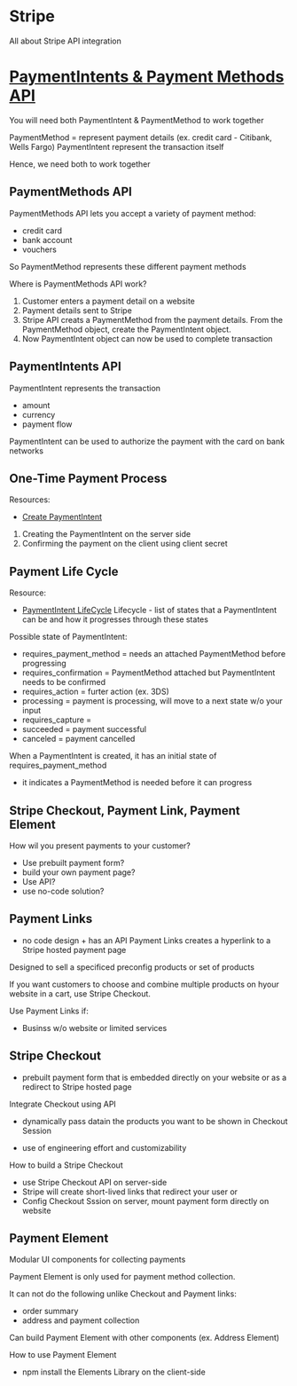 # Stripe

All about Stripe API integration

# [PaymentIntents & Payment Methods API](https://dev.to/stripe/fundamentals-of-the-paymentintents-and-paymentmethods-apis-3646)

You will need both PaymentIntent & PaymentMethod to work together

PaymentMethod = represent payment details (ex. credit card - Citibank, Wells Fargo)
PaymentIntent represent the transaction itself

Hence, we need both to work together

## PaymentMethods API

PaymentMethods API lets you accept a variety of payment method:

- credit card
- bank account
- vouchers

So PaymentMethod represents these different payment methods

Where is PaymentMethods API work?

1. Customer enters a payment detail on a website
2. Payment details sent to Stripe
3. Stripe API creats a PaymentMethod from the payment details. From the PaymentMethod object, create the PaymentIntent object.
4. Now PaymentIntent object can now be used to complete transaction

## PaymentIntents API

PaymentIntent represents the transaction

- amount
- currency
- payment flow

PaymentIntent can be used to authorize the payment with the card on bank networks

## One-Time Payment Process

Resources:

- [Create PaymentIntent](https://www.youtube.com/watch?v=-uyXCnPXegE)

1. Creating the PaymentIntent on the server side
2. Confirming the payment on the client using client secret

## Payment Life Cycle

Resource:

- [PaymentIntent LifeCycle](https://dev.to/stripe/the-paymentintents-lifecycle-4f5o)
  Lifecycle - list of states that a PaymentIntent can be and how it progresses through these states

Possible state of PaymentIntent:

- requires_payment_method = needs an attached PaymentMethod before progressing
- requires_confirmation = PaymentMethod attached but PaymentIntent needs to be confirmed
- requires_action = furter action (ex. 3DS)
- processing = payment is processing, will move to a next state w/o your input
- requires_capture =
- succeeded = payment successful
- canceled = payment cancelled

When a PaymentIntent is created, it has an initial state of requires_payment_method

- it indicates a PaymentMethod is needed before it can progress

## Stripe Checkout, Payment Link, Payment Element
How wil you present payments to your customer? 
- Use prebuilt payment form?
- build your own payment page? 
- Use API?
- use no-code solution? 

## Payment Links
- no code design + has an API
Payment Links creates a hyperlink to a Stripe hosted payment page

Designed to sell a specificed preconfig products or set of products 

If you want customers to choose and combine multiple products on hyour website in a cart, use Stripe Checkout.

Use Payment Links if:
- Businss w/o website or limited services

## Stripe Checkout
- prebuilt payment form that is embedded directly on your website or as a redirect to Stripe hosted page

Integrate Checkout using API
- dynamically pass datain the products you want to be shown in Checkout Session

- use of engineering effort and customizability

How to build a Stripe Checkout
- use Stripe Checkout API on server-side 
- Stripe will create short-lived links that redirect your user 
or 
- Config Checkout Sssion on server, mount payment form directly on website 

## Payment Element
Modular UI components for collecting payments

Payment Element is only used for payment method collection.

It can not do the following unlike Checkout and Payment links:
- order summary
- address and payment collection 

Can build Payment Element with other components (ex. Address Element)

How to use Payment Element
- npm install the Elements Library on the client-side 
